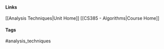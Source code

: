 #### Links
[[Analysis Techniques|Unit Home]]
[[CS385 - Algorithms|Course Home]]
#### Tags
#analysis_techniques 